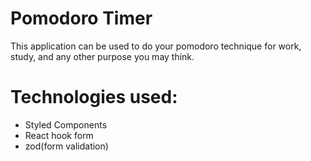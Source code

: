 # Pomodoro Timer

This application can be used to do your pomodoro technique for work, study, and any other purpose you may think.

# Technologies used:

- Styled Components
- React hook form
- zod(form validation)
